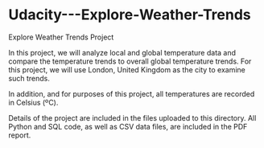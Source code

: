 # Udacity---Explore-Weather-Trends
Explore Weather Trends Project

In this project, we will analyze local and global temperature data and compare the temperature trends
to overall global temperature trends. For this project, we will use London, United Kingdom as the city to
examine such trends.

In addition, and for purposes of this project, all temperatures are recorded in Celsius (ºC).

Details of the project are included in the files uploaded to this directory.  All Python and SQL code, as well as CSV data files, are included in the PDF report.
